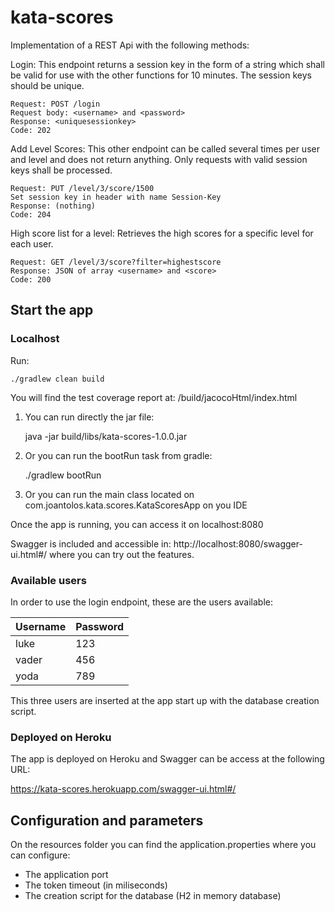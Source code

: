 # kata-scores

Implementation of a REST Api with the following methods:

Login: This endpoint returns a session key in the form of a string which shall be valid for use with the other functions for 10 minutes. The session keys should be unique.

    Request: POST /login
    Request body: <username> and <password>
    Response: <uniquesessionkey>
    Code: 202

Add Level Scores: This other endpoint can be called several times per user and level and does not return anything. Only requests with valid session keys shall be processed.

    Request: PUT /level/3/score/1500
    Set session key in header with name Session-Key
    Response: (nothing)
    Code: 204

High score list for a level: Retrieves the high scores for a specific level for each user.

    Request: GET /level/3/score?filter=highestscore
    Response: JSON of array <username> and <score>
    Code: 200
 
## Start the app

### Localhost

Run:

    ./gradlew clean build

You will find the test coverage report at: /build/jacocoHtml/index.html

1. You can run directly the jar file:

    java -jar build/libs/kata-scores-1.0.0.jar
    
2. Or you can run the bootRun task from gradle:

    ./gradlew bootRun
    
3. Or you can run the main class located on com.joantolos.kata.scores.KataScoresApp on you IDE

Once the app is running, you can access it on localhost:8080

Swagger is included and accessible in: http://localhost:8080/swagger-ui.html#/ where you can try out the features.

### Available users

In order to use the login endpoint, these are the users available:

| Username      | Password                  |
|---------------|---------------------------|
| luke          | 123                       |
| vader         | 456                       |
| yoda          | 789                       |

This three users are inserted at the app start up with the database creation script. 

### Deployed on Heroku

The app is deployed on Heroku and Swagger can be access at the following URL:

https://kata-scores.herokuapp.com/swagger-ui.html#/

## Configuration and parameters

On the resources folder you can find the application.properties where you can configure:

* The application port
* The token timeout (in miliseconds)
* The creation script for the database (H2 in memory database)